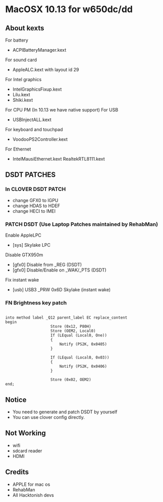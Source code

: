 # MacOSX 10.13 for w650dc/dd

## About kexts

For battery
+ ACPIBatteryManager.kext

For sound card
+ AppleALC.kext with  layout id 29

For Intel graphics
+  IntelGraphicsFixup.kext   
+  Lilu.kext    
+  Shiki.kext

For CPU PM (In 10.13 we have native support)
For USB
+ USBInjectALL.kext

For keyboard and touchpad
+ VoodooPS2Controller.kext

For Ethernet
+ IntelMausiEthernet.kext    RealtekRTL8111.kext

## DSDT PATCHES
### In CLOVER DSDT PATCH
+ change GFX0 to IGPU
+ change HDAS to HDEF
+ change HECI to IMEI

### PATCH DSDT (Use Laptop Patches maintained by RehabMan)
Enable AppleLPC
+ [sys] Skylake LPC

Disable GTX950m
+ [gfx0] Disable from _REG (DSDT)
+ [gfx0] Disable/Enable on _WAK/_PTS (DSDT)

Fix instant wake
+ [usb] USB3 _PRW 0x6D Skylake (instant wake)
### FN Brightness key patch
<pre><code>
into method label _Q12 parent_label EC replace_content
begin
                    Store (0x12, P80H)
                    Store (OEM2, Local0)
                    If (LEqual (Local0, One))
                    {
                        Notify (PS2K, 0x0405)
                    }
    
                    If (LEqual (Local0, 0x03))
                    {
                        Notify (PS2K, 0x0406)
                    }
    
                    Store (0x02, OEM2)
end;
</pre></code>

## Notice
+ You need to generate and patch DSDT by yourself
+ You can use clover config directly.

## Not Working
+ wifi
+ sdcard reader
+ HDMI

## Credits
+ APPLE for mac os
+ RehabMan 
+ All Hacktonish devs


